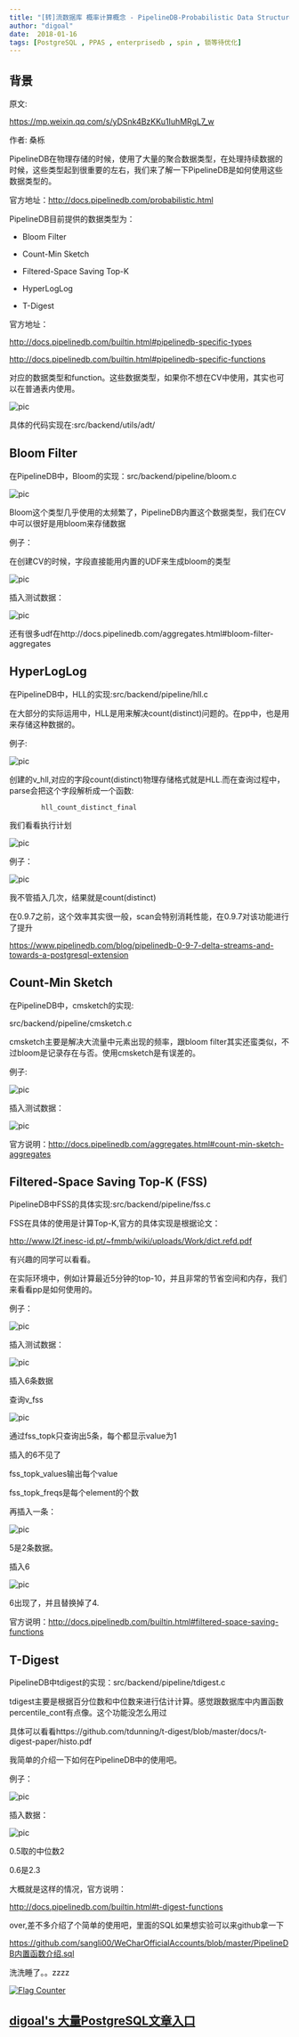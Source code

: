 ```yaml
---
title: "[转]流数据库 概率计算概念 - PipelineDB-Probabilistic Data Structures & Algorithms"
author: "digoal"
date:  2018-01-16
tags: [PostgreSQL , PPAS , enterprisedb , spin , 锁等待优化]
---
```

## 背景             
原文:   
   
https://mp.weixin.qq.com/s/yDSnk4BzKKu1IuhMRgL7_w   
   
作者: 桑栎   
   
PipelineDB在物理存储的时候，使用了大量的聚合数据类型，在处理持续数据的时候，这些类型起到很重要的左右，我们来了解一下PipelineDB是如何使用这些数据类型的。   
   
官方地址：http://docs.pipelinedb.com/probabilistic.html   
   
   
PipelineDB目前提供的数据类型为：   
   
- Bloom Filter   
   
- Count-Min Sketch   
   
- Filtered-Space Saving Top-K   
   
- HyperLogLog   
   
- T-Digest   
   
   
   
官方地址：   
   
http://docs.pipelinedb.com/builtin.html#pipelinedb-specific-types   
   
http://docs.pipelinedb.com/builtin.html#pipelinedb-specific-functions   
   
对应的数据类型和function。这些数据类型，如果你不想在CV中使用，其实也可以在普通表内使用。   
   
![pic](20180116_01_pic_001.png)   
   
具体的代码实现在:src/backend/utils/adt/   
   
   
   
   
   
## Bloom Filter   
   
   
   
在PipelineDB中，Bloom的实现：src/backend/pipeline/bloom.c   
   
![pic](20180116_01_pic_002.png)   
   
   
   
Bloom这个类型几乎使用的太频繁了，PipelineDB内置这个数据类型，我们在CV中可以很好是用bloom来存储数据   
   
例子：   
   
在创建CV的时候，字段直接能用内置的UDF来生成bloom的类型   
   
![pic](20180116_01_pic_003.png)   
   
插入测试数据：   
   
![pic](20180116_01_pic_004.png)   
   
还有很多udf在http://docs.pipelinedb.com/aggregates.html#bloom-filter-aggregates   
   
   
   
   
   
   
   
## HyperLogLog   
   
   
   
在PipelineDB中，HLL的实现:src/backend/pipeline/hll.c   
   
在大部分的实际运用中，HLL是用来解决count(distinct)问题的。在pp中，也是用来存储这种数据的。   
   
例子:   
   
![pic](20180116_01_pic_005.png)   
   
创建的v_hll,对应的字段count(distinct)物理存储格式就是HLL.而在查询过程中，parse会把这个字段解析成一个函数:   
   
            hll_count_distinct_final   
   
我们看看执行计划   
   
![pic](20180116_01_pic_006.png)   
   
例子：   
   
![pic](20180116_01_pic_007.png)   
   
我不管插入几次，结果就是count(distinct)   
   
   
   
在0.9.7之前，这个效率其实很一般，scan会特别消耗性能，在0.9.7对该功能进行了提升   
   
https://www.pipelinedb.com/blog/pipelinedb-0-9-7-delta-streams-and-towards-a-postgresql-extension   
   
   
   
   
   
## Count-Min Sketch   
   
   
   
在PipelineDB中，cmsketch的实现:   
   
src/backend/pipeline/cmsketch.c   
   
   
   
cmsketch主要是解决大流量中元素出现的频率，跟bloom filter其实还蛮类似，不过bloom是记录存在与否。使用cmsketch是有误差的。   
   
例子:   
   
![pic](20180116_01_pic_008.png)   
   
插入测试数据：   
   
![pic](20180116_01_pic_009.png)   
   
官方说明：http://docs.pipelinedb.com/aggregates.html#count-min-sketch-aggregates   
   
   
   
   
   
   
   
## Filtered-Space Saving Top-K (FSS)   
   
   
   
PipelineDB中FSS的具体实现:src/backend/pipeline/fss.c   
   
FSS在具体的使用是计算Top-K,官方的具体实现是根据论文：   
   
http://www.l2f.inesc-id.pt/~fmmb/wiki/uploads/Work/dict.refd.pdf   
   
有兴趣的同学可以看看。   
   
   
   
在实际环境中，例如计算最近5分钟的top-10，并且非常的节省空间和内存，我们来看看pp是如何使用的。   
   
例子：   
   
![pic](20180116_01_pic_010.png)   
   
插入测试数据：   
   
![pic](20180116_01_pic_011.png)   
   
插入6条数据   
   
   
   
查询v_fss   
   
![pic](20180116_01_pic_012.png)   
   
通过fss_topk只查询出5条，每个都显示value为1   
   
插入的6不见了   
   
   
   
fss_topk_values输出每个value   
   
fss_topk_freqs是每个element的个数   
   
   
   
再插入一条：   
   
![pic](20180116_01_pic_013.png)   
   
5是2条数据。   
   
   
   
插入6   
   
![pic](20180116_01_pic_014.png)   
   
6出现了，并且替换掉了4.   
   
   
   
官方说明：http://docs.pipelinedb.com/builtin.html#filtered-space-saving-functions   
   
   
   
   
   
## T-Digest   
   
   
   
PipelineDB中tdigest的实现：src/backend/pipeline/tdigest.c   
   
   
   
tdigest主要是根据百分位数和中位数来进行估计计算。感觉跟数据库中内置函数percentile_cont有点像。这个功能没怎么用过   
   
具体可以看看https://github.com/tdunning/t-digest/blob/master/docs/t-digest-paper/histo.pdf   
   
我简单的介绍一下如何在PipelineDB中的使用吧。   
   
例子：   
   
![pic](20180116_01_pic_015.png)   
   
   
   
插入数据：   
   
![pic](20180116_01_pic_016.png)   
   
0.5取的中位数2   
   
0.6是2.3   
   
大概就是这样的情况，官方说明：   
   
http://docs.pipelinedb.com/builtin.html#t-digest-functions   
   
   
   
over,差不多介绍了个简单的使用吧，里面的SQL如果想实验可以来github拿一下   
   
https://github.com/sangli00/WeCharOfficialAccounts/blob/master/PipelineDB内置函数介绍.sql   
   
   
   
洗洗睡了。。zzzz   
  
<a rel="nofollow" href="http://info.flagcounter.com/h9V1"  ><img src="http://s03.flagcounter.com/count/h9V1/bg_FFFFFF/txt_000000/border_CCCCCC/columns_2/maxflags_12/viewers_0/labels_0/pageviews_0/flags_0/"  alt="Flag Counter"  border="0"  ></a>  
  
  
  
  
  
  
## [digoal's 大量PostgreSQL文章入口](https://github.com/digoal/blog/blob/master/README.md "22709685feb7cab07d30f30387f0a9ae")
  
